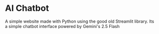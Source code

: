 # AI Chatbot
A simple website made with Python using the good old Streamlit library. Its a simple chatbot interface powered by Gemini's 2.5 Flash
